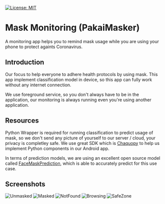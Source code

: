 [![License: MIT](https://img.shields.io/badge/License-MIT-yellow.svg)](https://opensource.org/licenses/MIT)
# Mask Monitoring (PakaiMasker)
 
A monitoring app helps you to remind mask usage while you are using your phone to protect againts Coronavirus.

Introduction
------------

Our focus to help everyone to adhere health protocols by using mask. This app implement classification model in device, so this app can fully work without any internet connection. 

We use foreground service, so you don't always have to be in the application, our monitoring is always running even you're using another application.

Resources
------------

Python Wrapper is required for running classification to predict usage of mask, so we don't send any picture of yourself to our server / cloud, your privacy is completley safe. 
We use great SDK which is [Chaquopy](https://chaquo.com/chaquopy/) to help us implement Python components in our Android app.

In terms of prediction models, we are using an excellent open source model called [FaceMaskPrediction](https://github.com/AIZOOTech/FaceMaskDetection), which is able to accurately predict for this use case.

Screenshots
-----------

![Unmasked](screenshots/unmasked.png "A list of plants")
![Masked](screenshots/masked.png "Details for a specific plant")
![NotFound](screenshots/noface.png "Plants that have been added to your garden")
![Browsing](screenshots/browsing.png "Plants that have been added to your garden")
![SafeZone](screenshots/safezone.png "Plants that have been added to your garden")
